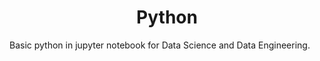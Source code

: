 <h1 align="center"> Python </h1>
Basic python in jupyter notebook for Data Science and Data Engineering.
